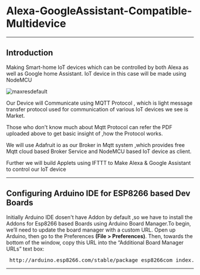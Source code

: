 # Alexa-GoogleAssistant-Compatible-Multidevice

___
## Introduction
Making Smart-home IoT devices which can be controlled by both Alexa as well as Google home Assistant.
IoT device in this case will be made using NodeMCU

![maxresdefault](https://user-images.githubusercontent.com/34485667/34891764-cbb3a17e-f7fc-11e7-86fa-cc6db5132ce9.jpg)

Our Device will Communicate using MQTT Protocol , which is light message transfer protocol used for communication 
of various IoT devices we see is Market.

Those who don't know much about Mqtt Protocol can refer the PDF uploaded above to get basic insight of ,how the Protocol
works.

We will use Adafruit io as our Broker in Mqtt system ,which provides free Mqtt cloud based Broker Service and NodeMCU based
IoT device as client.

Further we will build Applets using IFTTT to Make Alexa & Google Assistant to control our IoT device

___

## Configuring Arduino IDE for ESP8266 based Dev Boards

Initially Arduino IDE dosen't have Addon by default ,so we have to install the Addons for Esp8266 based Boards using Arduino Board Manager.To begin, we’ll need to update the board manager with a custom URL. Open up Arduino, then go to the Preferences 
<b>(File > Preferences)</b>. Then, towards the bottom of the window, copy this URL into the “Additional Board Manager URLs” text box:

<pre> http://arduino.esp8266.com/stable/package_esp8266com_index.json </pre>

___
